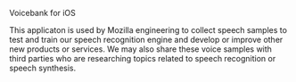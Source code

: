 Voicebank for iOS


This applicaton is used by Mozilla engineering to collect speech samples to test and train our speech recognition engine and develop or improve other new products or services. We may also share these voice samples with third parties who are researching topics related to speech recognition or speech synthesis.
